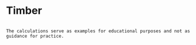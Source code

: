 # Timber


```{tableofcontents}
```

```{note}
The calculations serve as examples for educational purposes and not as guidance for practice.
```